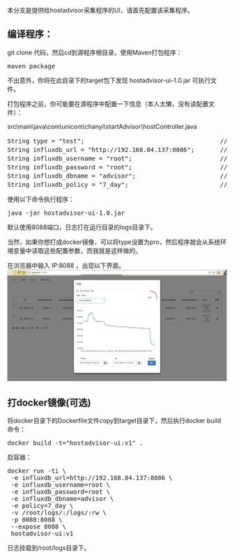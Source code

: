 本分支是提供给hostadvisor采集程序的UI，请首先配置该采集程序。
## 编译程序：
git clone 代码，然后cd到源程序根目录，使用Maven打包程序：
<pre>
maven package
</pre>

不出意外，你将在此目录下的target包下发现 hostadvisor-ui-1.0.jar 可执行文件。

打包程序之前，你可能要在源程序中配置一下信息（本人太懒，没有读配置文件）：

src\main\java\com\unicom\chanyi\startAdvisor\hostController.java

<pre>
String type = "test";                                     // test 为以下的默认值， pro 为读取系统的环境变量
String influxdb_url = "http://192.168.84.137:8086";       // influxDB的ip和端口
String influxdb_username = "root";                        // influxDB的用户名
String influxdb_password = "root";                        // influxDB的用户密码
String influxdb_dbname = "advisor";                       // influxDB的数据库名字
String influxdb_policy = "7_day";                         // influxDB保留策略的名字
</pre>

使用以下命令执行程序：
<pre>
java -jar hostadvisor-ui-1.0.jar
</pre>

默认使用8088端口，日志打在运行目录的logs目录下。

当然，如果你想打成docker镜像，可以将type设置为pro，然后程序就会从系统环境变量中读取这些配置参数，而我就是这样做的。

在浏览器中输入 IP:8088 ，出现以下界面。
![showMeasu.png](images/ui-mem.png)

## 打docker镜像(可选)
将docker目录下的Dockerfile文件copy到target目录下，然后执行docker build命令：
<pre>
docker build -t="hostadvisor-ui:v1" .
</pre>

启容器：
<pre>
docker run -ti \
 -e influxdb_url=http://192.168.84.137:8086 \
 -e influxdb_username=root \
 -e influxdb_password=root \
 -e influxdb_dbname=advisor \
 -e policy=7_day \
 -v /root/logs/:/logs/:rw \
 -p 8088:8088 \
 --expose 8088 \
 hostadvisor-ui:v1
</pre>

日志挂载到/root/logs目录下。